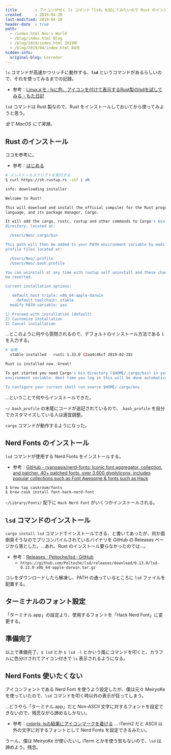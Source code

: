 ```yaml
---
title        : アイコンが付く ls コマンド「lsd」を試してみたいので Rust のインストールからやってみる
created      : 2019-04-20
last-modified: 2019-04-20
header-date  : true
path:
  - /index.html Neo's World
  - /blog/index.html Blog
  - /blog/2019/index.html 2019年
  - /blog/2019/04/index.html 04月
hidden-info:
  original-blog: Corredor
---
```


`ls` コマンドが高速かつリッチに動作する、__`lsd`__ というコマンドがあるらしいので、それを使ってみるまでの記録。

- 参考：[Linuxメモ : lsに色、アイコンを付けて表示するRust製のlsdを試してみる - もた日記](https://wonderwall.hatenablog.com/entry/2019/03/04/220000)

`lsd` コマンドは Rust 製なので、Rust をインストールしておいてから使ってみようと思う。

_全て MacOS にて実施。_

## Rust のインストール

ココを参考に。

- 参考：[はじめる](https://doc.rust-jp.rs/the-rust-programming-language-ja/1.6/book/getting-started.html)

```bash
# インストールスクリプトを実行する
$ curl https://sh.rustup.rs -sSf | sh

info: downloading installer

Welcome to Rust!

This will download and install the official compiler for the Rust programming 
language, and its package manager, Cargo.

It will add the cargo, rustc, rustup and other commands to Cargo's bin 
directory, located at:

  /Users/Neo/.cargo/bin

This path will then be added to your PATH environment variable by modifying the
profile files located at:

  /Users/Neo/.profile
  /Users/Neo/.bash_profile

You can uninstall at any time with rustup self uninstall and these changes will
be reverted.

Current installation options:

   default host triple: x86_64-apple-darwin
     default toolchain: stable
  modify PATH variable: yes

1) Proceed with installation (default)
2) Customize installation
3) Cancel installation
```

…とこのように何やら質問されるので、デフォルトのインストール方法である `1` を入力する。

```bash
# 省略
  stable installed - rustc 1.33.0 (2aa4c46cf 2019-02-28)

Rust is installed now. Great!

To get started you need Cargo's bin directory ($HOME/.cargo/bin) in your PATH 
environment variable. Next time you log in this will be done automatically.

To configure your current shell run source $HOME/.cargo/env
```

…ということで何やらインストールできた。

`~/.bash_profile` の末尾にコードが追記されているので、`.bash_profile` を自分でカスタマイズしている人は適宜調整。

`cargo` コマンドが動作するようになった。

## Nerd Fonts のインストール

`lsd` コマンドが使用する Nerd Fonts をインストールする。

- 参考：[GitHub - ryanoasis/nerd-fonts: Iconic font aggregator, collection, and patcher. 40+ patched fonts, over 3,600 glyph/icons, includes popular collections such as Font Awesome & fonts such as Hack](https://github.com/ryanoasis/nerd-fonts)

```bash
$ brew tap caskroom/fonts
$ brew cask install font-hack-nerd-font
```

`~/Library/Fonts/` 配下に `Hack Nerd Font` がいくつかインストールされる。

## `lsd` コマンドのインストール

`cargo install lsd` コマンドでインストールできる、と書いてあったが、何か面倒臭そうなのでプリコンパイルされているバイナリを GitHub の Releases ページから落とした。…あれ、Rust のインストール要らなかったのでは…。

- 参考：[Releases · Peltoche/lsd · GitHub](https://github.com/Peltoche/lsd/releases)
  - `https://github.com/Peltoche/lsd/releases/download/0.13.0/lsd-0.13.0-x86_64-apple-darwin.tar.gz`

コレをダウンロードしたら解凍し、PATH の通っているところに `lsd` ファイルを配置する。

## ターミナルのフォント設定

「ターミナル.app」の設定より、使用するフォントを「Hack Nerd Font」に変更する。

## 準備完了

以上で準備完了。`$ lsd` とか `$ lsd -l` とかいう風にコマンドを叩くと、カラフルに色分けされてアイコン付きで `ls` 表示されるようになる。

## Nerd Fonts 使いたくない

アイコンフォントである Nerd Font を使うよう設定したが、僕は元々 MeiryoKe を使っていたので、`lsd` コマンドを叩く時以外の表示が狂ってしまう。

…どうやら「ターミナル.app」だと Non-ASCII 文字に対するフォントを設定できないので、残念ながら諦めるしかない。

- 参考：[colorls: lsの結果にアイコンマークを着ける](https://rcmdnk.com/blog/2017/07/24/computer-ruby/) … iTerm2 だと ASCII 以外の文字に対するフォントとして Nerd Fonts を設定できるみたい。

うーん、僕は MeiryoKe が使いたいし iTerm とかを使う気もないので、`lsd` は諦めよう。残念。
